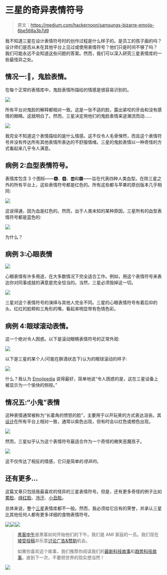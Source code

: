 # 三星的奇异表情符号

> 原文：<https://medium.com/hackernoon/samsungs-bizarre-emojis-6be568a3b7d9>

我不知道三星在设计表情符号时的创作过程是什么样子的。是员工的孩子画的吗？设计师们是否从未在其他平台上见过或使用表情符号？他们只是时间不够了吗？
我们可能永远不会知道这些问题的答案。然而，我们可以深入研究三星表情库的一些最怪异之处。

## 情况一:😬，鬼脸表情。

在每个正常的表情库中，鬼脸表情所描绘的情感是很容易识别的。

![](img/1cdd0ca4726d752134cbedaa42770744.png)

所有平台对鬼脸的解释都相对一致。这是一张不适的脸，露出紧咬的牙齿和没有感情的眼睛。这就明白了。然而，三星决定用他们的鬼脸表情来逆潮流而动……

![](img/99645345dfba0f347f91848c80794658.png)

我完全不知道这个表情描绘的是什么情感。这不仅令人毛骨悚然，而且这个表情符号并没有传达所有其他表情所表达的不舒服情绪。三星的鬼脸表情以一种奇怪的方式看起来几乎令人满意。

## 病例 2:血型表情符号。

表情库包含 3 个图标——🅰️、🅱️、🆎和🅾️——旨在代表四种人类血型。在除三星之外的所有平台上，这些表情符号都是红色的。所有这些都与苹果的原创版本几乎相同:

![](img/72e5224d8435a12aa02110ec1043ae71.png)

这说得通，因为血是红色的。然而，出于人类未知的某种原因，三星所有的血型表情符号都是蓝色的:

![](img/f03fcb588459a69e3276d38ee899849f.png)

为什么？

## 病例 3:心眼表情

![](img/cd6594bea75b2d08aaf99a5897e28a9b.png)

心眼表情有许多用途，在大多数情况下完全适合工作。例如，用这个表情符号来表达你对同事成就的满意是完全恰当的。当然，三星必须毁掉这一切。

![](img/d188ea3737ee5fa39a50fca296015d26.png)

三星对这个表情符号的演绎与其他人完全不同。三星的心眼表情符号有着后仰的头、红红的脸颊和三角形的嘴，看起来明显带有色情色彩。

## 病例 4:眼球滚动表情。

这一个绝对令人困惑。以下是滚动眼睛表情符号的正常外观:

![](img/94a444c566bb7116ae82235b023f8a70.png)

以下是三星的某个人(可能在醉酒状态下)认为的眼球滚动的样子:

![](img/df4ae2889fc605d56105ed6f4498ea7e.png)

什么？我认为 [Emojipedia](http://emojipedia.org/face-with-rolling-eyes/) 说得最好，简单地说“令人困惑的是，这在三星设备上被显示为一个愉快的侧视。”

## 情况五:“小鬼”表情

这种表情通常被称为“长着角的愤怒的脸”，主要用于以开玩笑的方式表达沮丧。其[设计](https://hackernoon.com/tagged/design)在所有平台上相对一致，通常以紫色出现，但有时会以红色或橙色出现。

![](img/5211c09800258939432a1127c63bf013.png)

然而，三星似乎认为这个表情符号最适合作为一个奇怪的微笑恶魔孩子。

![](img/2105308c624edc6ab405bc3002207689.png)

这不仅传达了相反的情感，它只是简单的*怪异的*。

## 还有更多…

这篇文章只包括我最喜欢的怪异的三星表情符号。但是，还有更多奇怪的例子比如[累脸](http://emojipedia.org/tired-face/)、[绯红脸](http://emojipedia.org/flushed-face/)、[冷汗](http://emojipedia.org/face-with-open-mouth-and-cold-sweat/)、[小丑脸](http://emojipedia.org/clown-face/)。

总体来说，整个[三星](https://hackernoon.com/tagged/samsung)表情库都不一般。然而，我必须给它应有的荣誉，并承认三星比其他任何人都有更多详细的食物表情符号。

[![](img/50ef4044ecd4e250b5d50f368b775d38.png)](http://bit.ly/HackernoonFB)[![](img/979d9a46439d5aebbdcdca574e21dc81.png)](https://goo.gl/k7XYbx)[![](img/2930ba6bd2c12218fdbbf7e02c8746ff.png)](https://goo.gl/4ofytp)

> [黑客中午](http://bit.ly/Hackernoon)是黑客如何开始他们的下午。我们是 AMI 家庭的一员。我们现在[接受投稿](http://bit.ly/hackernoonsubmission)并乐意[讨论广告&赞助](mailto:partners@amipublications.com)机会。
> 
> 如果你喜欢这个故事，我们推荐你阅读我们的[最新科技故事](http://bit.ly/hackernoonlatestt)和[趋势科技故事](https://hackernoon.com/trending)。直到下一次，不要把世界的现实想当然！

![](img/be0ca55ba73a573dce11effb2ee80d56.png)